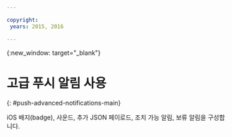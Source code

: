 ```yaml
---

copyright:
 years: 2015, 2016

---
```


{:new_window: target="_blank"}
# 고급 푸시 알림 사용
{: #push-advanced-notifications-main}

iOS 배지(badge), 사운드, 추가 JSON 페이로드, 조치 가능 알림, 보류 알림을 구성합니다. 
